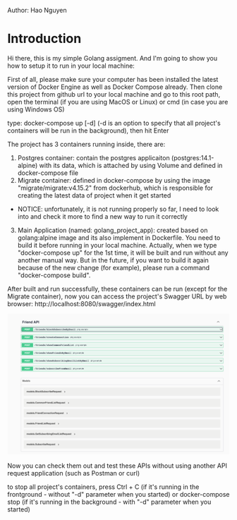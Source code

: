 
Author: Hao Nguyen

<h1>Introduction</h1>

Hi there,
this is my simple Golang assigment. And I'm going to show you how to setup it to run in your local machine:

First of all, please make sure your computer has been installed the latest version of Docker Engine as well as Docker Compose already.
Then clone this project from github url to your local machine and go to this root path, open the terminal (if you are using MacOS or Linux) or cmd (in case you are using Windows OS)

type: docker-compose up [-d] (-d is an option to specify that all project's containers will be run in the background), then hit Enter

The project has 3 containers running inside, there are:
1. Postgres container: contain the postgres applicaiton (postgres:14.1-alpine) with its data, which is attached by using Volume and defined in docker-compose file
2. Migrate container: defined in docker-compose by using the image "migrate/migrate:v4.15.2" from dockerhub, which is responsible for creating the latest data of project when it get started
 - NOTICE: unfortunately, it is not running properly so far, I need to look into and check it more to find a new way to run it correctly
3. Main Application (named: golang_project_app): created based on golang:alpine image and its also implement in Dockerfile. You need to build it before running in your local machine. Actually, when we type "docker-compose up" for the 1st time, it will be built and run without any another manual way. But in the future, if you want to build it again because of the new change (for example), please run a command "docker-compose build".

After built and run successfully, these containers can be run (except for the Migrate container), now you can access the project's Swagger URL by web browser: http://localhost:8080/swagger/index.html

<img src="https://github.com/thehaohcm/golang_project/blob/master/asserts/swagger-screenshot.png">

Now you can check them out and test these APIs without using another API request application (such as Postman or curl)

to stop all project's containers, press Ctrl + C (if it's running in the frontground - without "-d" parameter when you started) or docker-compose stop (if it's running in the background - with "-d" parameter when you started)
